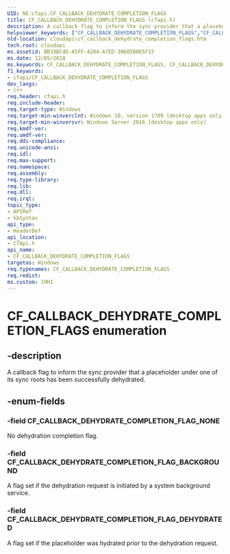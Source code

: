 ```yaml
---
UID: NE:cfapi.CF_CALLBACK_DEHYDRATE_COMPLETION_FLAGS
title: CF_CALLBACK_DEHYDRATE_COMPLETION_FLAGS (cfapi.h)
description: A callback flag to inform the sync provider that a placeholder under one of its sync roots has been successfully dehydrated.
helpviewer_keywords: ["CF_CALLBACK_DEHYDRATE_COMPLETION_FLAGS","CF_CALLBACK_DEHYDRATE_COMPLETION_FLAGS enumeration","CF_CALLBACK_DEHYDRATE_COMPLETION_FLAG_BACKGROUND","CF_CALLBACK_DEHYDRATE_COMPLETION_FLAG_DEHYDRATED","CF_CALLBACK_DEHYDRATE_COMPLETION_FLAG_NONE","cfapi/CF_CALLBACK_DEHYDRATE_COMPLETION_FLAGS","cfapi/CF_CALLBACK_DEHYDRATE_COMPLETION_FLAG_BACKGROUND","cfapi/CF_CALLBACK_DEHYDRATE_COMPLETION_FLAG_DEHYDRATED","cfapi/CF_CALLBACK_DEHYDRATE_COMPLETION_FLAG_NONE","cloudApi.cf_callback_dehydrate_completion_flags"]
old-location: cloudapi\cf_callback_dehydrate_completion_flags.htm
tech.root: cloudapi
ms.assetid: BB39BC4D-A5FF-4204-A7ED-30605B865F15
ms.date: 12/05/2018
ms.keywords: CF_CALLBACK_DEHYDRATE_COMPLETION_FLAGS, CF_CALLBACK_DEHYDRATE_COMPLETION_FLAGS enumeration, CF_CALLBACK_DEHYDRATE_COMPLETION_FLAG_BACKGROUND, CF_CALLBACK_DEHYDRATE_COMPLETION_FLAG_DEHYDRATED, CF_CALLBACK_DEHYDRATE_COMPLETION_FLAG_NONE, cfapi/CF_CALLBACK_DEHYDRATE_COMPLETION_FLAGS, cfapi/CF_CALLBACK_DEHYDRATE_COMPLETION_FLAG_BACKGROUND, cfapi/CF_CALLBACK_DEHYDRATE_COMPLETION_FLAG_DEHYDRATED, cfapi/CF_CALLBACK_DEHYDRATE_COMPLETION_FLAG_NONE, cloudApi.cf_callback_dehydrate_completion_flags
f1_keywords:
- cfapi/CF_CALLBACK_DEHYDRATE_COMPLETION_FLAGS
dev_langs:
- c++
req.header: cfapi.h
req.include-header: 
req.target-type: Windows
req.target-min-winverclnt: Windows 10, version 1709 [desktop apps only]
req.target-min-winversvr: Windows Server 2016 [desktop apps only]
req.kmdf-ver: 
req.umdf-ver: 
req.ddi-compliance: 
req.unicode-ansi: 
req.idl: 
req.max-support: 
req.namespace: 
req.assembly: 
req.type-library: 
req.lib: 
req.dll: 
req.irql: 
topic_type:
- APIRef
- kbSyntax
api_type:
- HeaderDef
api_location:
- CfApi.h
api_name:
- CF_CALLBACK_DEHYDRATE_COMPLETION_FLAGS
targetos: Windows
req.typenames: CF_CALLBACK_DEHYDRATE_COMPLETION_FLAGS
req.redist: 
ms.custom: 19H1
---
```


# CF_CALLBACK_DEHYDRATE_COMPLETION_FLAGS enumeration


## -description


A callback flag to inform the sync provider that a placeholder under one of its sync roots has been successfully dehydrated.


## -enum-fields




### -field CF_CALLBACK_DEHYDRATE_COMPLETION_FLAG_NONE

No dehydration completion flag.


### -field CF_CALLBACK_DEHYDRATE_COMPLETION_FLAG_BACKGROUND

A flag set if the dehydration request is initiated by a system background service.


### -field CF_CALLBACK_DEHYDRATE_COMPLETION_FLAG_DEHYDRATED

A flag set if the placeholder was hydrated prior to the dehydration request.

